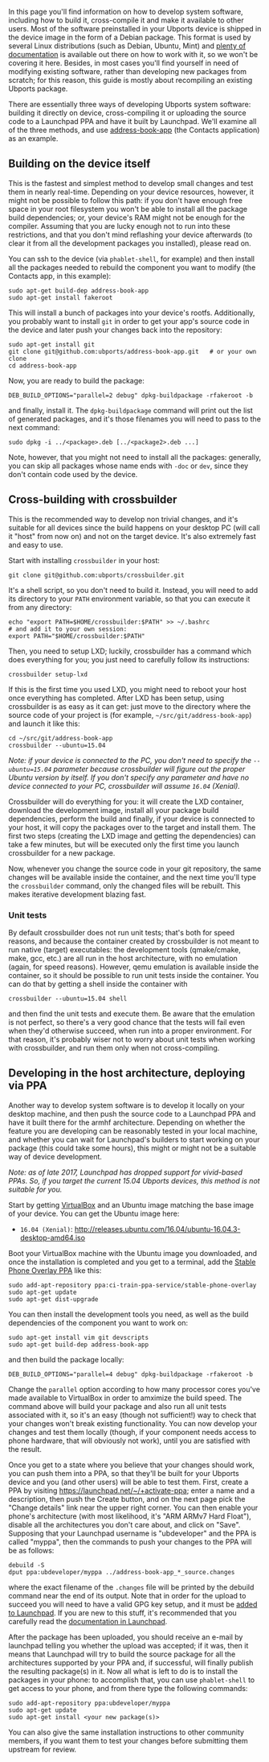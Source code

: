 In this page you'll find information on how to develop system software, including how to build it, cross-compile it and make it available to other users. Most of the software preinstalled in your Ubports device is shipped in the device image in the form of a Debian package. This format is used by several Linux distributions (such as Debian, Ubuntu, Mint) and [plenty of documentation](https://www.debian.org/doc/manuals/maint-guide/index.en.html) is available out there on how to work with it, so we won't be covering it here. Besides, in most cases you'll find yourself in need of modifying existing software, rather than developing new packages from scratch; for this reason, this guide is mostly about recompiling an existing Ubports package.

There are essentially three ways of developing Ubports system software: building it directly on device, cross-compiling it or uploading the source code to a Launchpad PPA and have it built by Launchpad. We'll examine all of the three methods, and use [address-book-app](https://github.com/ubports/address-book-app) (the Contacts application) as an example.

## Building on the device itself

This is the fastest and simplest method to develop small changes and test them in nearly real-time. Depending on your device resources, however, it might not be possible to follow this path: if you don't have enough free space in your root filesystem you won't be able to install all the package build dependencies; or, your device's RAM might not be enough for the compiler. Assuming that you are lucky enough not to run into these restrictions, and that you don't mind reflashing your device afterwards (to clear it from all the development packages you installed), please read on.

You can ssh to the device (via `phablet-shell`, for example) and then install all the packages needed to rebuild the component you want to modify (the Contacts app, in this example):

    sudo apt-get build-dep address-book-app
    sudo apt-get install fakeroot

This will install a bunch of packages into your device's rootfs. Additionally, you probably want to install `git` in order to get your app's source code in the device and later push your changes back into the repository:

    sudo apt-get install git
    git clone git@github.com:ubports/address-book-app.git   # or your own clone
    cd address-book-app
    
Now, you are ready to build the package:

    DEB_BUILD_OPTIONS="parallel=2 debug" dpkg-buildpackage -rfakeroot -b
    
and finally, install it. The `dpkg-buildpackage` command will print out the list of generated packages, and it's those filenames you will need to pass to the next command:

    sudo dpkg -i ../<package>.deb [../<package2>.deb ...]
    
Note, however, that you might not need to install all the packages: generally, you can skip all packages whose name ends with `-doc` or `dev`, since they don't contain code used by the device.

## Cross-building with crossbuilder

This is the recommended way to develop non trivial changes, and it's suitable for all devices since the build happens on your desktop PC (will call it "host" from now on) and not on the target device. It's also extremely fast and easy to use.

Start with installing `crossbuilder` in your host:

    git clone git@github.com:ubports/crossbuilder.git
    
It's a shell script, so you don't need to build it. Instead, you will need to add its directory to your `PATH` environment variable, so that you can execute it from any directory:

    echo "export PATH=$HOME/crossbuilder:$PATH" >> ~/.bashrc
    # and add it to your own session:
    export PATH="$HOME/crossbuilder:$PATH"

Then, you need to setup LXD; luckily, crossbuilder has a command which does everything for you; you just need to carefully follow its instructions:

    crossbuilder setup-lxd
    
If this is the first time you used LXD, you might need to reboot your host once everything has completed.
After LXD has been setup, using crossbuilder is as easy as it can get: just move to the directory where the source code of your project is (for example, `~/src/git/address-book-app`) and launch it like this:

    cd ~/src/git/address-book-app
    crossbuilder --ubuntu=15.04
    
*Note: if your device is connected to the PC, you don't need to specify the `--ubuntu=15.04` parameter because crossbuilder will figure out the proper Ubuntu version by itself. If you don't specify any parameter and have no device connected to your PC, crossbuilder will assume `16.04` (Xenial).*

Crossbuilder will do everything for you: it will create the LXD container, download the development image, install all your package build dependencies, perform the build and finally, if your device is connected to your host, it will copy the packages over to the target and install them. The first two steps (creating the LXD image and getting the dependencies) can take a few minutes, but will be executed only the first time you launch crossbuilder for a new package.

Now, whenever you change the source code in your git repository, the same changes will be available inside the container, and the next time you'll type the `crossbuilder` command, only the changed files will be rebuilt. This makes iterative development blazing fast.

### Unit tests

By default crossbuilder does not run unit tests; that's both for speed reasons, and because the container created by crossbuilder is not meant to run native (target) executables: the development tools (qmake/cmake, make, gcc, etc.) are all run in the host architecture, with no emulation (again, for speed reasons). However, qemu emulation is available inside the container, so it should be possible to run unit tests inside the container. You can do that by getting a shell inside the container with

    crossbuilder --ubuntu=15.04 shell
    
and then find the unit tests and execute them. Be aware that the emulation is not perfect, so there's a very good chance that the tests will fail even when they'd otherwise succeed, when run into a proper environment. For that reason, it's probably wiser not to worry about unit tests when working with crossbuilder, and run them only when not cross-compiling.

## Developing in the host architecture, deploying via PPA

Another way to develop system software is to develop it locally on your desktop machine, and then push the source code to a Launchpad PPA and have it built there for the armhf architecture. Depending on whether the feature you are developing can be reasonably tested in your local machine, and whether you can wait for Launchpad's builders to start working on your package (this could take some hours), this might or might not be a suitable way of device development.

*Note: as of late 2017, Launchpad has dropped support for vivid-based PPAs. So, if you target the current 15.04 Ubports devices, this method is not suitable for you.*

Start by getting [VirtualBox](https://www.virtualbox.org/wiki/Downloads) and an Ubuntu image matching the base image of your device. You can get the Ubuntu image here:

 * `16.04 (Xenial)`: http://releases.ubuntu.com/16.04/ubuntu-16.04.3-desktop-amd64.iso

Boot your VirtualBox machine with the Ubuntu image you downloaded, and once the installation is completed and you get to a terminal, add the [Stable Phone Overlay PPA](https://launchpad.net/~ci-train-ppa-service/+archive/ubuntu/stable-phone-overlay) like this:

    sudo add-apt-repository ppa:ci-train-ppa-service/stable-phone-overlay
    sudo apt-get update
    sudo apt-get dist-upgrade

You can then install the development tools you need, as well as the build dependencies of the component you want to work on:

    sudo apt-get install vim git devscripts
    sudo apt-get build-dep address-book-app
    
and then build the package locally:

    DEB_BUILD_OPTIONS="parallel=4 debug" dpkg-buildpackage -rfakeroot -b

Change the `parallel` option according to how many processor cores you've made available to VirtualBox in order to amximize the build speed. The command above will build your package and also run all unit tests associated with it, so it's an easy (though not sufficient!) way to check that your changes won't break existing functionality. You can now develop your changes and test them locally (though, if your component needs access to phone hardware, that will obviously not work), until you are satisfied with the result.

Once you get to a state where you believe that your changes should work, you can push them into a PPA, so that they'll be built for your Ubports device and you (and other users) will be able to test them. First, create a PPA by visiting https://launchpad.net/~/+activate-ppa; enter a name and a description, then push the Create button, and on the next page pick the "Change details" link near the upper right corner. You can then enable your phone's architecture (with most likelihood, it's "ARM ARMv7 Hard Float"), disable all the architectures you don't care about, and click on "Save". Supposing that your Launchpad username is "ubdeveloper" and the PPA is called "myppa", then the commands to push your changes to the PPA will be as follows:

    debuild -S
    dput ppa:ubdeveloper/myppa ../address-book-app_*_source.changes
    
where the exact filename of the `.changes` file will be printed by the debuild command near the end of its output. Note that in order for the upload to succeed you will need to have a valid GPG key setup, and it must be [added to Launchpad](https://launchpad.net/~/+editpgpkeys). If you are new to this stuff, it's recommended that you carefully read the [documentation in Launchpad](https://help.launchpad.net/Packaging/PPA/Uploading).

After the package has been uploaded, you should receive an e-mail by launchpad telling you whether the upload was accepted; if it was, then it means that Launchpad will try to build the source package for all the architectures supported by your PPA and, if successful, will finally publish the resulting package(s) in it. Now all what is left to do is to install the packages in your phone: to accomplish that, you can use `phablet-shell` to get access to your phone, and from there type the following commands:

    sudo add-apt-repository ppa:ubdeveloper/myppa
    sudo apt-get update
    sudo apt-get install <your new package(s)>
    
You can also give the same installation instructions to other community members, if you want them to test your changes before submitting them upstream for review.